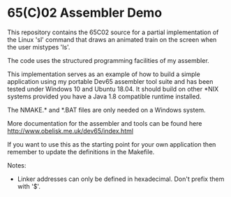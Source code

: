# 65(C)02 Assembler Demo
This repository contains the 65C02 source for a partial implementation of the Linux 'sl' command that draws an animated train on the screen when the user mistypes 'ls'.

The code uses the structured programming facilities of my assembler.

This implementation serves as an example of how to build a simple application using my portable Dev65 assembler tool suite and has been tested under Windows 10 and Ubuntu 18.04. It should build on other *NIX systems provided you have a Java 1.8 compatible runtime installed.

The NMAKE.* and *.BAT files are only needed on a Windows system.

More documentation for the assembler and tools can be found here http://www.obelisk.me.uk/dev65/index.html

If you want to use this as the starting point for your own application then remember to update the definitions in the Makefile.

Notes:

- Linker addresses can only be defined in hexadecimal. Don't prefix them with '$'.
